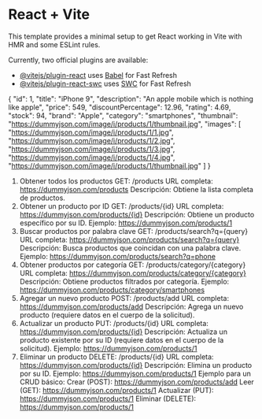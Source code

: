 # React + Vite

This template provides a minimal setup to get React working in Vite with HMR and some ESLint rules.

Currently, two official plugins are available:

- [@vitejs/plugin-react](https://github.com/vitejs/vite-plugin-react/blob/main/packages/plugin-react/README.md) uses [Babel](https://babeljs.io/) for Fast Refresh
- [@vitejs/plugin-react-swc](https://github.com/vitejs/vite-plugin-react-swc) uses [SWC](https://swc.rs/) for Fast Refresh

{
  "id": 1,
  "title": "iPhone 9",
  "description": "An apple mobile which is nothing like apple",
  "price": 549,
  "discountPercentage": 12.96,
  "rating": 4.69,
  "stock": 94,
  "brand": "Apple",
  "category": "smartphones",
  "thumbnail": "https://dummyjson.com/image/i/products/1/thumbnail.jpg",
  "images": [
    "https://dummyjson.com/image/i/products/1/1.jpg",
    "https://dummyjson.com/image/i/products/1/2.jpg",
    "https://dummyjson.com/image/i/products/1/3.jpg",
    "https://dummyjson.com/image/i/products/1/4.jpg",
    "https://dummyjson.com/image/i/products/1/thumbnail.jpg"
  ]
}

1. Obtener todos los productos
GET: /products
URL completa: https://dummyjson.com/products
Descripción: Obtiene la lista completa de productos.
2. Obtener un producto por ID
GET: /products/{id}
URL completa: https://dummyjson.com/products/{id}
Descripción: Obtiene un producto específico por su ID.
Ejemplo: https://dummyjson.com/products/1
3. Buscar productos por palabra clave
GET: /products/search?q={query}
URL completa: https://dummyjson.com/products/search?q={query}
Descripción: Busca productos que coincidan con una palabra clave.
Ejemplo: https://dummyjson.com/products/search?q=phone
4. Obtener productos por categoría
GET: /products/category/{category}
URL completa: https://dummyjson.com/products/category/{category}
Descripción: Obtiene productos filtrados por categoría.
Ejemplo: https://dummyjson.com/products/category/smartphones
5. Agregar un nuevo producto
POST: /products/add
URL completa: https://dummyjson.com/products/add
Descripción: Agrega un nuevo producto (requiere datos en el cuerpo de la solicitud).
6. Actualizar un producto
PUT: /products/{id}
URL completa: https://dummyjson.com/products/{id}
Descripción: Actualiza un producto existente por su ID (requiere datos en el cuerpo de la solicitud).
Ejemplo: https://dummyjson.com/products/1
7. Eliminar un producto
DELETE: /products/{id}
URL completa: https://dummyjson.com/products/{id}
Descripción: Elimina un producto por su ID.
Ejemplo: https://dummyjson.com/products/1
Ejemplo para un CRUD básico:
Crear (POST): https://dummyjson.com/products/add
Leer (GET): https://dummyjson.com/products/1
Actualizar (PUT): https://dummyjson.com/products/1
Eliminar (DELETE): https://dummyjson.com/products/1